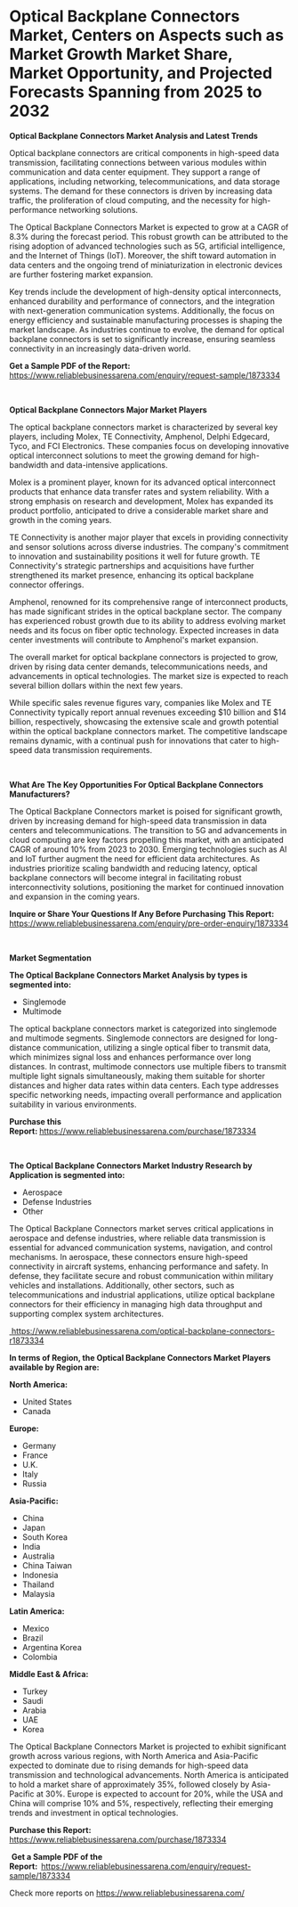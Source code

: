 <p><h1>Optical Backplane Connectors Market, Centers on Aspects such as Market Growth Market Share, Market Opportunity, and Projected Forecasts Spanning from 2025 to 2032</h1></p><p><strong>Optical Backplane Connectors Market Analysis and Latest Trends</strong></p>
<p><p>Optical backplane connectors are critical components in high-speed data transmission, facilitating connections between various modules within communication and data center equipment. They support a range of applications, including networking, telecommunications, and data storage systems. The demand for these connectors is driven by increasing data traffic, the proliferation of cloud computing, and the necessity for high-performance networking solutions.</p><p>The Optical Backplane Connectors Market is expected to grow at a CAGR of 8.3% during the forecast period. This robust growth can be attributed to the rising adoption of advanced technologies such as 5G, artificial intelligence, and the Internet of Things (IoT). Moreover, the shift toward automation in data centers and the ongoing trend of miniaturization in electronic devices are further fostering market expansion. </p><p>Key trends include the development of high-density optical interconnects, enhanced durability and performance of connectors, and the integration with next-generation communication systems. Additionally, the focus on energy efficiency and sustainable manufacturing processes is shaping the market landscape. As industries continue to evolve, the demand for optical backplane connectors is set to significantly increase, ensuring seamless connectivity in an increasingly data-driven world.</p></p>
<p><strong>Get a Sample PDF of the Report:&nbsp;</strong> <a href="https://www.reliablebusinessarena.com/enquiry/request-sample/1873334?utm_campaign=1871&utm_medium=2&utm_source=Github&utm_content=ia&utm_term=08042025&utm_id=optical-backplane-connectors">https://www.reliablebusinessarena.com/enquiry/request-sample/1873334</a></p>
<p>&nbsp;</p>
<p><strong>Optical Backplane Connectors Major Market Players</strong></p>
<p><p>The optical backplane connectors market is characterized by several key players, including Molex, TE Connectivity, Amphenol, Delphi Edgecard, Tyco, and FCI Electronics. These companies focus on developing innovative optical interconnect solutions to meet the growing demand for high-bandwidth and data-intensive applications.</p><p>Molex is a prominent player, known for its advanced optical interconnect products that enhance data transfer rates and system reliability. With a strong emphasis on research and development, Molex has expanded its product portfolio, anticipated to drive a considerable market share and growth in the coming years.</p><p>TE Connectivity is another major player that excels in providing connectivity and sensor solutions across diverse industries. The company's commitment to innovation and sustainability positions it well for future growth. TE Connectivity's strategic partnerships and acquisitions have further strengthened its market presence, enhancing its optical backplane connector offerings.</p><p>Amphenol, renowned for its comprehensive range of interconnect products, has made significant strides in the optical backplane sector. The company has experienced robust growth due to its ability to address evolving market needs and its focus on fiber optic technology. Expected increases in data center investments will contribute to Amphenol's market expansion.</p><p>The overall market for optical backplane connectors is projected to grow, driven by rising data center demands, telecommunications needs, and advancements in optical technologies. The market size is expected to reach several billion dollars within the next few years.</p><p>While specific sales revenue figures vary, companies like Molex and TE Connectivity typically report annual revenues exceeding $10 billion and $14 billion, respectively, showcasing the extensive scale and growth potential within the optical backplane connectors market. The competitive landscape remains dynamic, with a continual push for innovations that cater to high-speed data transmission requirements.</p></p>
<p>&nbsp;</p>
<p><strong>What Are The Key Opportunities For Optical Backplane Connectors Manufacturers?</strong></p>
<p><p>The Optical Backplane Connectors market is poised for significant growth, driven by increasing demand for high-speed data transmission in data centers and telecommunications. The transition to 5G and advancements in cloud computing are key factors propelling this market, with an anticipated CAGR of around 10% from 2023 to 2030. Emerging technologies such as AI and IoT further augment the need for efficient data architectures. As industries prioritize scaling bandwidth and reducing latency, optical backplane connectors will become integral in facilitating robust interconnectivity solutions, positioning the market for continued innovation and expansion in the coming years.</p></p>
<p><strong>Inquire or Share Your Questions If Any Before Purchasing This Report:</strong> <a href="https://www.reliablebusinessarena.com/enquiry/pre-order-enquiry/1873334?utm_campaign=1871&utm_medium=2&utm_source=Github&utm_content=ia&utm_term=08042025&utm_id=optical-backplane-connectors">https://www.reliablebusinessarena.com/enquiry/pre-order-enquiry/1873334</a></p>
<p>&nbsp;</p>
<p><strong>Market Segmentation</strong></p>
<p><strong>The Optical Backplane Connectors Market Analysis by types is segmented into:</strong></p>
<p><ul><li>Singlemode</li><li>Multimode</li></ul></p>
<p><p>The optical backplane connectors market is categorized into singlemode and multimode segments. Singlemode connectors are designed for long-distance communication, utilizing a single optical fiber to transmit data, which minimizes signal loss and enhances performance over long distances. In contrast, multimode connectors use multiple fibers to transmit multiple light signals simultaneously, making them suitable for shorter distances and higher data rates within data centers. Each type addresses specific networking needs, impacting overall performance and application suitability in various environments.</p></p>
<p><strong>Purchase this Report:&nbsp;</strong><a href="https://www.reliablebusinessarena.com/purchase/1873334?utm_campaign=1871&utm_medium=2&utm_source=Github&utm_content=ia&utm_term=08042025&utm_id=optical-backplane-connectors">https://www.reliablebusinessarena.com/purchase/1873334</a></p>
<p>&nbsp;</p>
<p><strong>The Optical Backplane Connectors Market Industry Research by Application is segmented into:</strong></p>
<p><ul><li>Aerospace</li><li>Defense Industries</li><li>Other</li></ul></p>
<p><p>The Optical Backplane Connectors market serves critical applications in aerospace and defense industries, where reliable data transmission is essential for advanced communication systems, navigation, and control mechanisms. In aerospace, these connectors ensure high-speed connectivity in aircraft systems, enhancing performance and safety. In defense, they facilitate secure and robust communication within military vehicles and installations. Additionally, other sectors, such as telecommunications and industrial applications, utilize optical backplane connectors for their efficiency in managing high data throughput and supporting complex system architectures.</p></p>
<p><a href="https://www.reliablebusinessarena.com/optical-backplane-connectors-r1873334?utm_campaign=1871&utm_medium=2&utm_source=Github&utm_content=ia&utm_term=08042025&utm_id=optical-backplane-connectors">&nbsp;https://www.reliablebusinessarena.com/optical-backplane-connectors-r1873334</a></p>
<p><strong>In terms of Region, the Optical Backplane Connectors Market Players available by Region are:</strong></p>
<p>
    <p> <strong> North America: </strong>
        <ul>
            <li>United States</li>
            <li>Canada</li>
        </ul>
        </p> 
    <p> <strong> Europe: </strong>
        <ul>
            <li>Germany</li>
            <li>France</li>
            <li>U.K.</li>
            <li>Italy</li>
            <li>Russia</li>
        </ul>
        </p> 
    <p> <strong> Asia-Pacific: </strong>
        <ul>
            <li>China</li>
            <li>Japan</li>
            <li>South Korea</li>
            <li>India</li>
            <li>Australia</li>
            <li>China Taiwan</li>
            <li>Indonesia</li>
            <li>Thailand</li>
            <li>Malaysia</li>
        </ul>
        </p> 
    <p> <strong> Latin America: </strong>
        <ul>
            <li>Mexico</li>
            <li>Brazil</li>
            <li>Argentina Korea</li>
            <li>Colombia</li>
        </ul>
        </p> 
    <p> <strong> Middle East & Africa: </strong>
        <ul>
            <li>Turkey</li>
            <li>Saudi</li>
            <li>Arabia</li>
            <li>UAE</li>
            <li>Korea</li>
        </ul>
    </p>
    </p>
<p><p>The Optical Backplane Connectors Market is projected to exhibit significant growth across various regions, with North America and Asia-Pacific expected to dominate due to rising demands for high-speed data transmission and technological advancements. North America is anticipated to hold a market share of approximately 35%, followed closely by Asia-Pacific at 30%. Europe is expected to account for 20%, while the USA and China will comprise 10% and 5%, respectively, reflecting their emerging trends and investment in optical technologies.</p></p>
<p><strong>Purchase this Report: </strong><a href="https://www.reliablebusinessarena.com/purchase/1873334?utm_campaign=1871&utm_medium=2&utm_source=Github&utm_content=ia&utm_term=08042025&utm_id=optical-backplane-connectors">https://www.reliablebusinessarena.com/purchase/1873334</a></p>
<p>&nbsp;<strong>Get a Sample PDF of the Report:&nbsp;&nbsp;</strong><a href="https://www.reliablebusinessarena.com/enquiry/request-sample/1873334?utm_campaign=1871&utm_medium=2&utm_source=Github&utm_content=ia&utm_term=08042025&utm_id=optical-backplane-connectors">https://www.reliablebusinessarena.com/enquiry/request-sample/1873334</a></p>
<p><strong></strong></p>
<p>Check more reports on <a href="https://www.reliablebusinessarena.com/?utm_campaign=1871&utm_medium=2&utm_source=Github&utm_content=ia&utm_term=08042025&utm_id=optical-backplane-connectors">https://www.reliablebusinessarena.com/</a></p>